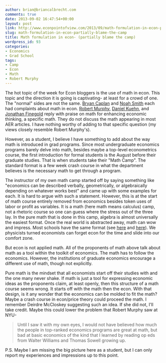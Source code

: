 ```yaml
---
author: brian@briancalbrecht.com
comments: true
date: 2013-09-02 16:47:54+00:00
layout: post
link: http://www.econpointofview.com/2013/09/math-formulation-in-econ-partially-blame-the-camp/
slug: math-formulation-in-econ-partially-blame-the-camp
title: Math formulation in econ- (partially blame the camp)
wordpress_id: 93
categories:
- Economics
- Grad School
tags:
- Camp
- Econ
- Math
- Robert Murphy
---
```


The hot topic of the week for Econ bloggers is the use of math in econ. This topic and the direction it is going is captivating- at least for a crowd of one. The "normal" sides are not the same. [Bryan Caplan](http://feedly.com/k/175wmx4) and  [Noah Smith](http://noahpinionblog.blogspot.com/2013/08/a-few-words-about-math.html) each had complaints about math in econ. [Robert Murphy](http://consultingbyrpm.com/blog/2013/08/my-thoughts-on-formalism-in-economics.html), [Daniel Kuehn](http://factsandotherstubbornthings.blogspot.com/2013/09/bob-murphy-on-formalism-in-economics.html), and [Jonathan Finegold](http://www.economicthought.net/blog/?p=4932) reply with praise on math for enhancing economic thinking, a specific math. They do not discuss the math appearing in most AER articles. I have nothing worthy of adding to that specific question (my views closely resemble Robert Murphy's).

However, as a student, I believe I have something to add about the way math is introduced in grad programs. Since most undergraduate economics programs barely delve into math, besides maybe a top-level econometrics course, the first introduction for formal students is the August before their graduate studies. That is when students take their "Math Camp". The standard format is a few week crash course in what the department believes is the necessary math to get through a program.

The instructor of my own math camp started off by saying something like "economics can be described verbally, geometrically, or algebraically depending on whatever works best" and came up with some examples for each. It is hard to argue with such a statement. However, this is at the start of math course entirely removed from economics besides token uses of labor or profit as variables. It is a math (here math means calculus) camp, not a rhetoric course so one can guess where the stress out of the three lay. In the pure math that is done in this camp, algebra is almost universally the easiest format. Once the real world is abstracted away, math can wow and impress. Most schools have the same format (see [here](http://economics.sas.upenn.edu/sites/economics.sas.upenn.edu/files/u4/Waiver2012.pdf) and [here](http://emlab.berkeley.edu/users/anderson/Econ204/204PS62009.pdf)). We physicists turned economists can forget econ for the time and slide into our comfort zone.

But econ is not applied math. All of the proponents of math above talk about math as a tool within the toolkit of economics. The math has to follow the economics. However, the institutions of graduate economics encourage a different use of math, though not explicitly.

Pure math is the mindset that all economists start off their studies with and the one many never shake. If math is just a tool for expressing economic ideas as the proponents claim, at least openly, then this structure of a math course seems wrong. It starts off with the math then the econ. With that design, is it any wonder that the economics can be molded to fit the math? Maybe a crash course in econ/price theory could proceed the math. I remember Deirdre McCloskey suggesting such an idea. If she did not, I'll take credit. Maybe this could lower the problem that Robert Murphy saw at NYU-



<blockquote>Until I saw it with my own eyes, I would not have believed how much the people in top-ranked economics programs are great at math, but bad at basic economics of the kind that I learned by reading op eds from Walter Williams and Thomas Sowell growing up.</blockquote>






P.S. Maybe I am missing the big picture here as a student, but I can only report my experiences and impressions up to this point.
